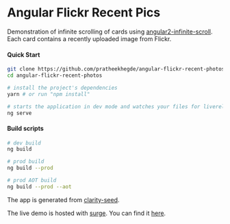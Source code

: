 Angular Flickr Recent Pics
============
Demonstration of infinite scrolling of cards using [angular2-infinite-scroll](https://github.com/orizens/angular2-infinite-scroll). Each card contains a recently uploaded image from Flickr.

#### Quick Start
```bash
git clone https://github.com/pratheekhegde/angular-flickr-recent-photos.git
cd angular-flickr-recent-photos

# install the project's dependencies
yarn # or run "npm install"

# starts the application in dev mode and watches your files for livereload
ng serve
```

#### Build scripts

```bash
# dev build
ng build

# prod build
ng build --prod

# prod AOT build
ng build --prod --aot

```

The app is generated from [clarity-seed](https://github.com/vmware/clarity-seed).

The live demo is hosted with [surge](https://surge.sh/). You can find it [here](http://angular-flickr.surge.sh).